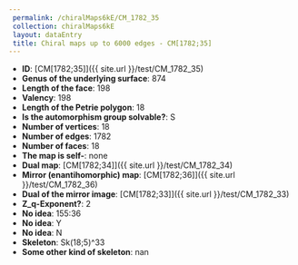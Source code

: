 ```yaml
--- 
 permalink: /chiralMaps6kE/CM_1782_35 
 collection: chiralMaps6kE
 layout: dataEntry
 title: Chiral maps up to 6000 edges - CM[1782;35]
---
```


- **ID**: [CM[1782;35]]({{ site.url }}/test/CM_1782_35)
- **Genus of the underlying surface**: 874
- **Length of the face**: 198
- **Valency**: 198
- **Length of the Petrie polygon**: 18
- **Is the automorphism group solvable?**: S
- **Number of vertices**: 18
- **Number of edges**: 1782
- **Number of faces**: 18
- **The map is self-**: none
- **Dual map**: [CM[1782;34]]({{ site.url }}/test/CM_1782_34)
- **Mirror (enantihomorphic) map**: [CM[1782;36]]({{ site.url }}/test/CM_1782_36)
- **Dual of the mirror image**: [CM[1782;33]]({{ site.url }}/test/CM_1782_33)
- **Z_q-Exponent?**: 2
- **No idea**:  155:36
- **No idea**: Y
- **No idea**: N
- **Skeleton**: Sk(18;5)^33
- **Some other kind of skeleton**: nan
